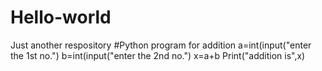 # Hello-world
Just another respository
#Python program for addition
a=int(input("enter the 1st no.") 
b=int(input("enter the 2nd no.") 
x=a+b
Print("addition is",x) 
